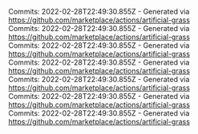 Commits: 2022-02-28T22:49:30.855Z - Generated via https://github.com/marketplace/actions/artificial-grass
<br>
Commits: 2022-02-28T22:49:30.855Z - Generated via https://github.com/marketplace/actions/artificial-grass
<br>
Commits: 2022-02-28T22:49:30.855Z - Generated via https://github.com/marketplace/actions/artificial-grass
<br>
Commits: 2022-02-28T22:49:30.855Z - Generated via https://github.com/marketplace/actions/artificial-grass
<br>
Commits: 2022-02-28T22:49:30.855Z - Generated via https://github.com/marketplace/actions/artificial-grass
<br>
Commits: 2022-02-28T22:49:30.855Z - Generated via https://github.com/marketplace/actions/artificial-grass
<br>
Commits: 2022-02-28T22:49:30.855Z - Generated via https://github.com/marketplace/actions/artificial-grass
<br>
